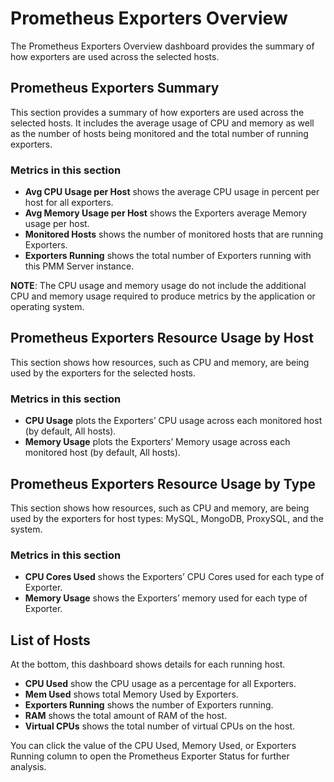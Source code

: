 # Prometheus Exporters Overview

The Prometheus Exporters Overview dashboard provides the summary of how exporters are used across the selected hosts.

## Prometheus Exporters Summary

This section provides a summary of how exporters are used across the selected hosts. It includes the average usage of CPU and memory as well as the number of hosts being monitored and the total number of running exporters.

### Metrics in this section

* **Avg CPU Usage per Host** shows the average CPU usage in percent per host for all exporters.
* **Avg Memory Usage per Host** shows the Exporters average Memory usage per host.
* **Monitored Hosts** shows the number of monitored hosts that are running Exporters.
* **Exporters Running** shows the total number of Exporters running with this PMM Server instance.

**NOTE**: The CPU usage and memory usage do not include the additional CPU and memory usage required to produce metrics by the application or operating system.

## Prometheus Exporters Resource Usage by Host

This section shows how resources, such as CPU and memory, are being used by the exporters for the selected hosts.

### Metrics in this section

* **CPU Usage** plots the Exporters’ CPU usage across each monitored host (by default, All hosts).
* **Memory Usage** plots the Exporters’ Memory usage across each monitored host (by default, All hosts).

## Prometheus Exporters Resource Usage by Type

This section shows how resources, such as CPU and memory, are being used by the exporters for host types: MySQL, MongoDB, ProxySQL, and the system.

### Metrics in this section

* **CPU Cores Used** shows the Exporters’ CPU Cores used for each type of Exporter.
* **Memory Usage** shows the Exporters’ memory used for each type of Exporter.

## List of Hosts

At the bottom, this dashboard shows details for each running host.

* **CPU Used** show the CPU usage as a percentage for all Exporters.
* **Mem Used** shows total Memory Used by Exporters.
* **Exporters Running** shows the number of Exporters running.
* **RAM** shows the total amount of RAM of the host.
* **Virtual CPUs** shows the total number of virtual CPUs on the host.

You can click the value of the CPU Used, Memory Used, or Exporters Running column to open the Prometheus Exporter Status for further analysis.
